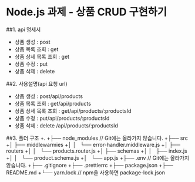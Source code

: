# Node.js 과제 - 상품 CRUD 구현하기

##1. api 명세서
   + 상품 생성 : post
   + 상품 목록 조회 : get
   + 상품 상세 목록 조회 : get
   + 상품 수정 : put
   + 상품 삭제 : delete

##2. 사용설명(api 요청 url)
   + 상품 생성 : post/api/products
   + 상품 목록 조회 : get/api/products
   + 상품 상세 목록 조회 : get/api/products/:productsId
   + 상품 수정 : put/api/products/:productsId
   + 상품 삭제 : delete /api/products/:productsId

##3. 폴더 구조
+.
+├── node_modules // Git에는 올라가지 않습니다.
+├── src
+│   ├── middlewarmies
+│   │   └── error-handler.middleware.js
+│   ├── routers
+│   │   └── products.router.js
+│   ├── schemas
+│   │   ├── index.js
+│   │   └── product.schema.js
+│   └── app.js
+├── .env // Git에는 올라가지 않습니다.
+├── .gitignore
+├── .prettierrc
+├── package.json
+├── README.md
+└── yarn.lock // npm을 사용하면 package-lock.json
